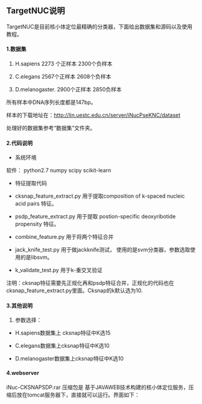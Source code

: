 ## TargetNUC说明

TargetNUC是目前核小体定位最精确的分类器，下面给出数据集和源码以及使用教程。

#### 1.数据集

1. H.sapiens  2273 个正样本  2300个负样本

2. C.elegans  2567个正样本   2608个负样本

3. D.melanogaster. 2900个正样本  2850负样本

所有样本中DNA序列长度都是147bp。

样本的下载地址在：http://lin.uestc.edu.cn/server/iNucPseKNC/dataset

处理好的数据集参考“数据集”文件夹。

#### 2.代码说明

* 系统环境

软件： python2.7  numpy   scipy  scikit-learn

* 特征提取代码



+ cksnap_feature_extract.py 用于提取composition of k-spaced nucleic acid pairs 特征。 

+ psdp_feature_extract.py  用于提取 postion-specific deoxyribotide propensity 特征。

+ combine_feature.py 用于将两个特征合并

+ jack_knife_test.py 用于做jackknife测试， 使用的是svm分类器，参数选取使用的是libsvm。

+ k_validate_test.py 用于k-重交叉验证

注明：cksnap特征需要先正规化再和psdp特征合并，正规化的代码也在cksnap_feature_extract.py里面。Cksnap的k默认选为10.

#### 3.其他说明

1. 参数选择：  

- H.sapiens数据集上 cksnap特征中K选15

- C.elegans数据集上cksnap特征中K选10

- D.melanogaster数据集上cksnap特征中K选10

#### 4.webserver
iNuc-CKSNAPSDP.rar 压缩包是 基于JAVAWEB技术构建的核小体定位服务，压缩后放在tomcat服务器下，直接就可以运行。界面如下：  

